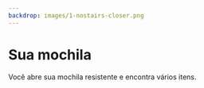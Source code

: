 ```yaml
---
backdrop: images/1-nostairs-closer.png
---
```


# Sua mochila

Você abre sua mochila resistente e encontra vários itens.

<Item id="1" />

<Item id="2" />

<Item id="3" />

<Page url="2" instructions="Uma cobra surge de repente de um arbusto e desliza pelo seu pé." action="Siga isso" condition="3" />
